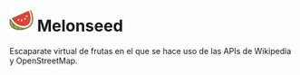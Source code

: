 # <img src="https://raw.githubusercontent.com/zhg7/melonseed/61a9b91e191b38e279fe4c1dde164e025df7898b/app/assets/images/logo/melon.svg" width="42px"></img> Melonseed
Escaparate virtual de frutas en el que se hace uso de las APIs de Wikipedia y OpenStreetMap.
